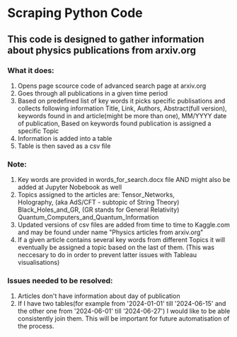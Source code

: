 # Scraping Python Code

## This code is designed to gather information about physics publications from arxiv.org




### What it does:   
1) Opens page scource code of advanced search page at arxiv.org
2) Goes through all publications in a given time period
3) Based on predefined list of key words it picks specific publisations and collects following information
    Title,
    Link,
    Authors,
    Abstract(full version),
    keywords found in and article(might be more than one),
    MM/YYYY date of publication,
    Based on keywords found publication is assigned a specific Topic
4) Information is added into a table
5) Table is then saved as a csv file





### Note:
1) Key words are provided in words_for_search.docx file AND might also be added at Jupyter Nobebook as well
2) Topics assigned to the articles are:
     Tensor_Networks,     
     Holography,           (aka AdS/CFT - subtopic of String Theory)
     Black_Holes_and_GR,   (GR stands for General Relativity)
     Quantum_Computers_and_Quantum_Information
3) Updated versions of csv files are added from time to time to Kaggle.com and may be found under name
   "Physics articles from arxiv.org"
4) If a given article contains several key words from different Topics it will eventually be assigned a topic
   based on the last of them. (This was neccesary to do in order to prevent latter issues with Tableau visualisations)



### Issues needed to be resolved:
1) Articles don't have information about day of publication   
2) If I have two tables(for example from '2024-01-01' till '2024-06-15' and the other one from '2024-06-01' till '2024-06-27') I would like to be able consistently join them. This will be important for future automatisation of the process.    

   
    

